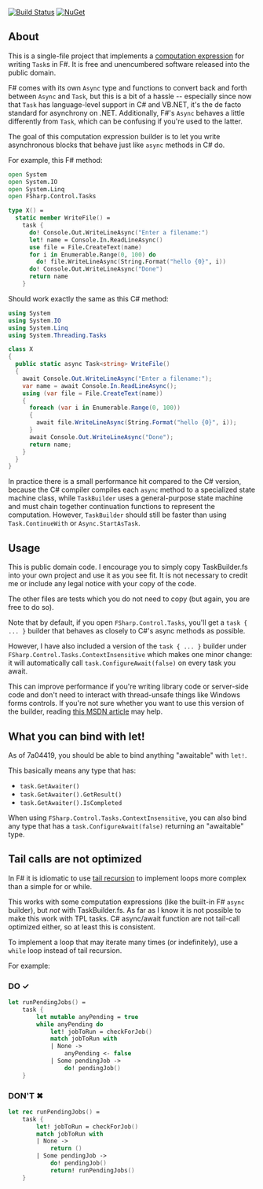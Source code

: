 [![Build Status](https://travis-ci.org/rspeele/TaskBuilder.fs.svg?branch=master)](https://travis-ci.org/rspeele/TaskBuilder.fs) [![NuGet](https://img.shields.io/nuget/v/TaskBuilder.fs.svg)](https://www.nuget.org/packages/TaskBuilder.fs/)

## About

This is a single-file project that implements a
[computation expression](https://docs.microsoft.com/en-us/dotnet/articles/fsharp/language-reference/computation-expressions)
for writing `Task`s in F#.
It is free and unencumbered software released into the public domain.

F# comes with its own `Async` type and functions to convert back and
forth between `Async` and `Task`, but this is a bit of a hassle --
especially since now that `Task` has language-level support in C# and
VB.NET, it's the de facto standard for asynchrony on .NET.
Additionally, F#'s `Async` behaves a little differently from `Task`,
which can be confusing if you're used to the latter.

The goal of this computation expression builder is to let you write
asynchronous blocks that behave just like `async` methods in C# do.

For example, this F# method:

```fsharp
open System
open System.IO
open System.Linq
open FSharp.Control.Tasks

type X() =
  static member WriteFile() =
    task {
      do! Console.Out.WriteLineAsync("Enter a filename:")
      let! name = Console.In.ReadLineAsync()
      use file = File.CreateText(name)
      for i in Enumerable.Range(0, 100) do
        do! file.WriteLineAsync(String.Format("hello {0}", i))
      do! Console.Out.WriteLineAsync("Done")
      return name
    }
```

Should work exactly the same as this C# method:

```csharp
using System
using System.IO
using System.Linq
using System.Threading.Tasks

class X
{
  public static async Task<string> WriteFile()
  {
    await Console.Out.WriteLineAsync("Enter a filename:");
    var name = await Console.In.ReadLineAsync();
    using (var file = File.CreateText(name))
    {
      foreach (var i in Enumerable.Range(0, 100))
      {
        await file.WriteLineAsync(String.Format("hello {0}", i));
      }
      await Console.Out.WriteLineAsync("Done");
      return name;
    }
  }
}
```

In practice there is a small performance hit compared to the C#
version, because the C# compiler compiles each `async` method to a
specialized state machine class, while `TaskBuilder` uses a
general-purpose state machine and must chain together continuation
functions to represent the computation. However, `TaskBuilder` should
still be faster than using `Task.ContinueWith` or `Async.StartAsTask`.

## Usage

This is public domain code. I encourage you to simply copy
TaskBuilder.fs into your own project and use it as you see fit. It is
not necessary to credit me or include any legal notice with your copy
of the code.

The other files are tests which you do not need to copy (but again,
you are free to do so).

Note that by default, if you open `FSharp.Control.Tasks`, you'll get
a `task { ... }` builder that behaves as closely to C#'s async methods as possible.

However, I have also included a version of the `task { ... }` builder under
`FSharp.Control.Tasks.ContextInsensitive` which makes one minor change: it will
automatically call `task.ConfigureAwait(false)` on every task you await.

This can improve performance if you're writing library code or server-side code
and don't need to interact with thread-unsafe things like Windows forms controls.
If you're not sure whether you want to use this version of the builder,
reading [this MSDN article](https://msdn.microsoft.com/en-us/magazine/jj991977.aspx)
may help.

## What you can bind with let!

As of 7a04419, you should be able to bind anything "awaitable" with `let!`.

This basically means any type that has:

* `task.GetAwaiter()`
* `task.GetAwaiter().GetResult()`
* `task.GetAwaiter().IsCompleted`

When using `FSharp.Control.Tasks.ContextInsensitive`, you can also bind any type
that has a `task.ConfigureAwait(false)` returning an "awaitable" type.

## Tail calls are not optimized

In F# it is idiomatic to use [tail
recursion](https://en.wikipedia.org/wiki/Tail_call) to implement loops more
complex than a simple for or while.

This works with some computation expressions (like the built-in F# `async`
builder), but _not_ with TaskBuilder.fs. As far as I know it is not possible to
make this work with TPL tasks. C# async/await function are not tail-call
optimized either, so at least this is consistent.

To implement a loop that may iterate many times (or indefinitely), use a `while` loop
instead of tail recursion.

For example:

### DO &#10003;

```fsharp
let runPendingJobs() =
    task {
        let mutable anyPending = true
        while anyPending do
            let! jobToRun = checkForJob()
            match jobToRun with
            | None ->
                anyPending <- false
            | Some pendingJob ->
                do! pendingJob()
    }
```

### DON'T &#10006;

```fsharp
let rec runPendingJobs() =
    task {
        let! jobToRun = checkForJob()
        match jobToRun with
        | None ->
            return ()
        | Some pendingJob ->
            do! pendingJob()
            return! runPendingJobs()
    }
```



